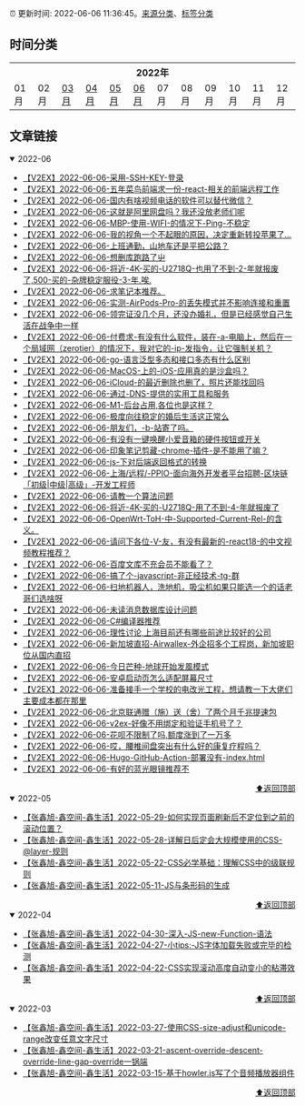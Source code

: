 :alarm_clock: 更新时间: 2022-06-06 11:36:45。[来源分类](./README.md)、[标签分类](./TAGS.md)

## 时间分类

<table>

<tr>
<th colspan="12">2022年</th>
</tr>
<tr>
<td>01月</td>
<td>02月</td>
<td><a href="#2022-03">03月</a></td>
<td><a href="#2022-04">04月</a></td>
<td><a href="#2022-05">05月</a></td>
<td><a href="#2022-06">06月</a></td>
<td>07月</td>
<td>08月</td>
<td>09月</td>
<td>10月</td>
<td>11月</td>
<td>12月</td>
</tr>

</table>

## 文章链接

<details open>
<summary id="2022-06">
 2022-06
</summary>


- [【V2EX】2022-06-06-采用-SSH-KEY-登录](https://www.v2ex.com/t/857659) 
- [【V2EX】2022-06-06-五年菜鸟前端求一份-react-相关的前端远程工作](https://www.v2ex.com/t/857658) 
- [【V2EX】2022-06-06-国内有啥视频电话的软件可以替代微信？](https://www.v2ex.com/t/857657) 
- [【V2EX】2022-06-06-这就是阿里网盘吗？我还没放老师们呢](https://www.v2ex.com/t/857656) 
- [【V2EX】2022-06-06-MBP-使用-WIFI-的情况下-Ping-不稳定](https://www.v2ex.com/t/857655) 
- [【V2EX】2022-06-06-我的视角一个不起眼的原因，决定重新转投苹果了...](https://www.v2ex.com/t/857654) 
- [【V2EX】2022-06-06-上班通勤，山地车还是平把公路？](https://www.v2ex.com/t/857653) 
- [【V2EX】2022-06-06-想删库跑路了屮](https://www.v2ex.com/t/857652) 
- [【V2EX】2022-06-06-将近-4K-买的-U2718Q-也用了不到-2-年就报废了,500-买的-杂牌稳定服役-3-年.唉.](https://www.v2ex.com/t/857651) 
- [【V2EX】2022-06-06-求笔记本推荐。](https://www.v2ex.com/t/857650) 
- [【V2EX】2022-06-06-实测-AirPods-Pro-的丢失模式并不影响连接和重置](https://www.v2ex.com/t/857649) 
- [【V2EX】2022-06-06-领完证没几个月，还没办婚礼，但是已经感觉自己生活在战争中一样](https://www.v2ex.com/t/857648) 
- [【V2EX】2022-06-06-付费求-有没有什么软件，装在-a-电脑上，然后在一个局域网（zerotier）的情况下，我对它的-ip-发指令，让它强制关机？](https://www.v2ex.com/t/857647) 
- [【V2EX】2022-06-06-go-语言泛型多态和接口多态有什么区别](https://www.v2ex.com/t/857646) 
- [【V2EX】2022-06-06-MacOS-上的-iOS-应用真的是沙盒吗？](https://www.v2ex.com/t/857644) 
- [【V2EX】2022-06-06-iCloud-的最近删除也删了，照片还能找回吗](https://www.v2ex.com/t/857642) 
- [【V2EX】2022-06-06-通过-DNS-提供的实用工具和服务](https://www.v2ex.com/t/857641) 
- [【V2EX】2022-06-06-M1-后台占用,各位也是这样？](https://www.v2ex.com/t/857640) 
- [【V2EX】2022-06-06-极度向往稳定的婚后生活这正常么](https://www.v2ex.com/t/857638) 
- [【V2EX】2022-06-06-朋友们，-b-站寄了吗。](https://www.v2ex.com/t/857637) 
- [【V2EX】2022-06-06-有没有一键唤醒小爱音箱的硬件按钮或开关](https://www.v2ex.com/t/857636) 
- [【V2EX】2022-06-06-印象笔记剪藏-chrome-插件-是不能用了嘛？](https://www.v2ex.com/t/857635) 
- [【V2EX】2022-06-06-js-下对后端返回格式的转换](https://www.v2ex.com/t/857634) 
- [【V2EX】2022-06-06-上海/远程/-PPIO-面向海外开发者平台招聘-区块链「初级|中级|高级」-开发工程师](https://www.v2ex.com/t/857633) 
- [【V2EX】2022-06-06-请教一个算法问题](https://www.v2ex.com/t/857632) 
- [【V2EX】2022-06-06-将近-4K-买的-U2718Q-用了不到-4-年就报废了](https://www.v2ex.com/t/857631) 
- [【V2EX】2022-06-06-OpenWrt-ToH-中-Supported-Current-Rel-的含义。](https://www.v2ex.com/t/857629) 
- [【V2EX】2022-06-06-请问下各位-V-友，有没有最新的-react18-的中文视频教程推荐？](https://www.v2ex.com/t/857627) 
- [【V2EX】2022-06-06-百度文库不充会员不能看了？](https://www.v2ex.com/t/857626) 
- [【V2EX】2022-06-06-搞了个-javascript-非正经技术-tg-群](https://www.v2ex.com/t/857625) 
- [【V2EX】2022-06-06-扫地机器人，洗地机，吸尘机如果只能选一个的话老哥们选啥呀](https://www.v2ex.com/t/857624) 
- [【V2EX】2022-06-06-未读消息数据库设计问题](https://www.v2ex.com/t/857622) 
- [【V2EX】2022-06-06-C#编译器推荐](https://www.v2ex.com/t/857621) 
- [【V2EX】2022-06-06-理性讨论,上海目前还有哪些前途比较好的公司](https://www.v2ex.com/t/857620) 
- [【V2EX】2022-06-06-新加坡直招-Airwallex-外企招多个工程岗，新加坡职位从国内直招](https://www.v2ex.com/t/857619) 
- [【V2EX】2022-06-06-今日芒种-地球开始发風模式](https://www.v2ex.com/t/857618) 
- [【V2EX】2022-06-06-安卓启动页怎么适配屏幕尺寸](https://www.v2ex.com/t/857617) 
- [【V2EX】2022-06-06-准备接手一个学校的电改光工程，想请教一下大佬们主要成本都在那里](https://www.v2ex.com/t/857616) 
- [【V2EX】2022-06-06-北京联通赠（施）送（舍）了两个月千兆提速包](https://www.v2ex.com/t/857615) 
- [【V2EX】2022-06-06-v2ex-好像不用绑定和验证手机号了？](https://www.v2ex.com/t/857614) 
- [【V2EX】2022-06-06-花呗不限制了吗,额度涨到了一万多](https://www.v2ex.com/t/857613) 
- [【V2EX】2022-06-06-哎，腰椎间盘突出有什么好的康复疗程吗？](https://www.v2ex.com/t/857612) 
- [【V2EX】2022-06-06-Hugo-GitHub-Action-部署没有-index.html](https://www.v2ex.com/t/857611) 
- [【V2EX】2022-06-06-有好的蓝光眼镜推荐不](https://www.v2ex.com/t/857610) 

<div align="right"><a href="#时间分类">⬆返回顶部</a></div>
</details>

<details open>
<summary id="2022-05">
 2022-05
</summary>


- [【张鑫旭-鑫空间-鑫生活】2022-05-29-如何实现页面刷新后不定位到之前的滚动位置？](https://www.zhangxinxu.com/wordpress/2022/05/history-scrollrestoration/) 
- [【张鑫旭-鑫空间-鑫生活】2022-05-28-详解日后定会大规模使用的CSS-@layer-规则](https://www.zhangxinxu.com/wordpress/2022/05/css-layer-rule/) 
- [【张鑫旭-鑫空间-鑫生活】2022-05-22-CSS必学基础：理解CSS中的级联规则](https://www.zhangxinxu.com/wordpress/2022/05/deep-in-css-cascade/) 
- [【张鑫旭-鑫空间-鑫生活】2022-05-11-JS与条形码的生成](https://www.zhangxinxu.com/wordpress/2022/05/js-barcode/) 

<div align="right"><a href="#时间分类">⬆返回顶部</a></div>
</details>

<details open>
<summary id="2022-04">
 2022-04
</summary>


- [【张鑫旭-鑫空间-鑫生活】2022-04-30-深入-JS-new-Function-语法](https://www.zhangxinxu.com/wordpress/2022/04/js-new-function/) 
- [【张鑫旭-鑫空间-鑫生活】2022-04-27-小tips:-JS字体加载失败或完毕的检测](https://www.zhangxinxu.com/wordpress/2022/04/js-font-face-load/) 
- [【张鑫旭-鑫空间-鑫生活】2022-04-22-CSS实现滚动高度自动变小的粘滞效果](https://www.zhangxinxu.com/wordpress/2022/04/css-sticky-size-change/) 

<div align="right"><a href="#时间分类">⬆返回顶部</a></div>
</details>

<details open>
<summary id="2022-03">
 2022-03
</summary>


- [【张鑫旭-鑫空间-鑫生活】2022-03-27-使用CSS-size-adjust和unicode-range改变任意文字尺寸](https://www.zhangxinxu.com/wordpress/2022/03/css-size-adjust-font-unicode-range/) 
- [【张鑫旭-鑫空间-鑫生活】2022-03-21-ascent-override-descent-override-line-gap-override一锅端](https://www.zhangxinxu.com/wordpress/2022/03/css-ascent-override-descent/) 
- [【张鑫旭-鑫空间-鑫生活】2022-03-15-基于howler.js写了个音频播放器组件](https://www.zhangxinxu.com/wordpress/2022/03/howler-js-audio-player/) 

<div align="right"><a href="#时间分类">⬆返回顶部</a></div>
</details>

